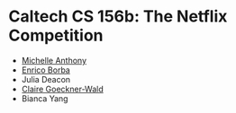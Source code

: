 # Caltech CS 156b: The Netflix Competition

 - [Michelle Anthony](https://github.com/michelle-aa)
 - [Enrico Borba](https://github.com/enricozb)
 - Julia Deacon
 - [Claire Goeckner-Wald](https://github.com/cgoecknerwald)
 - Bianca Yang

